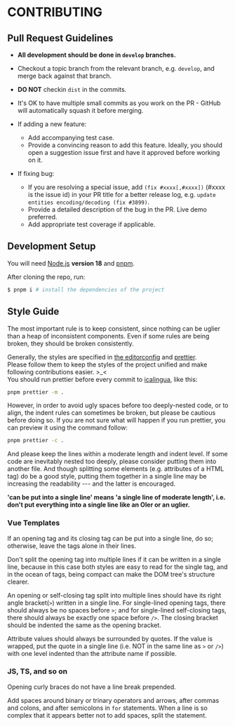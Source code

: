 # CONTRIBUTING

## Pull Request Guidelines

- **All development should be done in `develop` branches.**

- Checkout a topic branch from the relevant branch, e.g. `develop`, and merge back against that branch.

- **DO NOT** checkin `dist` in the commits.

- It's OK to have multiple small commits as you work on the PR - GitHub will automatically squash it before merging.

- If adding a new feature:

  - Add accompanying test case.
  - Provide a convincing reason to add this feature. Ideally, you should open a suggestion issue first and have it approved before working on it.

- If fixing bug:

  - If you are resolving a special issue, add `(fix #xxxx[,#xxxx])` (#xxxx is the issue id) in your PR title for a better release log, e.g. `update entities encoding/decoding (fix #3899)`.
  - Provide a detailed description of the bug in the PR. Live demo preferred.
  - Add appropriate test coverage if applicable.

## Development Setup

You will need [Node.js](http://nodejs.org) **version 18** and [pnpm](https://pnpm.io/).

After cloning the repo, run:

```bash
$ pnpm i # install the dependencies of the project
```

## Style Guide

The most important rule is to keep consistent,
since nothing can be uglier than a heap of inconsistent components.
Even if some rules are being broken, they should be broken consistently.

Generally, the styles are specified in [the editorconfig](.editorconfig)
and [prettier](icalingua/.prettierrc.js).  
Please follow them to keep the styles of the project unified
and make following contributions easier. >\_<  
You should run prettier before every commit to [icalingua](icalingua), like this:

```bash
pnpm prettier -m .
```

However, in order to avoid ugly spaces before too deeply-nested code,
or to align, the indent rules can sometimes be broken,
but please be cautious before doing so.
If you are not sure what will happen if you run prettier, you can preview it using the
command follow:

```bash
pnpm prettier -c .
```

And please keep the lines within a moderate length and indent level.
If some code are inevitably nested too deeply,
please consider putting them into another file.
And though splitting some elements (e.g. attributes of a HTML tag) do be a good style,
putting them together in a single line may be increasing the readability ---
and the latter is encouraged.

**'can be put into a single line' means 'a single line of moderate length',
i.e. don't put everything into a single line like an OIer or an uglier.**

### Vue Templates

If an opening tag and its closing tag can be put into a single line, do so;
otherwise, leave the tags alone in their lines.

Don't split the opening tag into multiple lines if it can be written in a single line,
because in this case both styles are easy to read for the single tag,
and in the ocean of tags, being compact can make the DOM tree's structure clearer.

An opening or self-closing tag split into multiple lines
should have its right angle bracket(`>`) written in a single line.
For single-lined opening tags, there should always be no spaces before `>`;
and for single-lined self-closing tags, there should always be exactly one space before `/>`.
The closing bracket should be indented the same as the opening bracket.

Attribute values should always be surrounded by quotes.
If the value is wrapped, put the quote in a single line (i.e. NOT in the same line as `>` or `/>`)
with one level indented than the attribute name if possible.

### JS, TS, and so on

Opening curly braces do not have a line break prepended.

Add spaces around binary or trinary operators and arrows,
after commas and colons, and after semicolons in `for` statements.
When a line is so complex that it appears better not to add spaces, split the statement.

